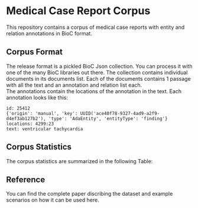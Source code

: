 # Medical Case Report Corpus
This repository contains a corpus of medical case reports with entity and relation annotations in BioC format.

## Corpus Format

The release format is a pickled BioC Json collection. You can process it with one of the many BioC libraries out there. 
The collection contains individual documents in its documents list. Each of the documents contains 1 passage with all the text and an annotation and relation list each.  
The annotations contain the locations of the annotation in the text. Each annotation looks like this:

```
id: 25412
{'origin': 'manual', 'key': UUID('ace40f78-9327-4ad9-a2f9-d4ef3ab127b2'), 'type': 'AdaEntity', 'entityType': 'finding'}
locations: 4299:23
text: ventricular tachycardia
```
## Corpus Statistics

The corpus statistics are summarized in the following Table:


## Reference

You can find the complete paper discribing the dataset and example scenarios on how it can be used here.
